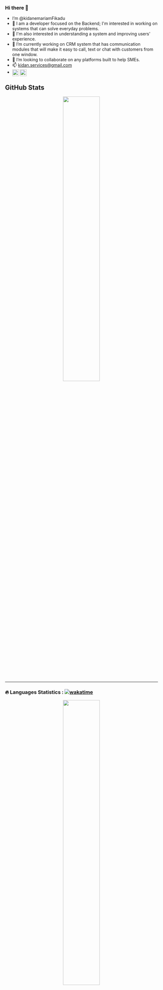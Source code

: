 ### Hi there 👋
- I’m @kidanemariamFikadu
- 👀 I am a developer focused on the Backend; I'm interested in working on systems that can solve everyday problems.
- 👀 I'm also interested in understanding a system and improving users' experience.
- 🌱 I’m currently working on CRM system that has communication modules that will make it easy to call, text or chat with customers from one window. 
- 💞️ I’m looking to collaborate on any platforms built to help SMEs.
- 📫 kidan.services@gmail.com
- [<img align="left" alt="LinkedIn" width="22px" src="https://raw.githubusercontent.com/peterthehan/peterthehan/master/assets/linkedin.svg" />](https://www.linkedin.com/in/kidanemariam-fikadu/) [<img align="left" alt="Twitter" width="22px" src="https://raw.githubusercontent.com/peterthehan/peterthehan/master/assets/twitter.svg" />](https://twitter.com/itskidan_/)



## GitHub Stats

<p align="center">
  <a href="#">
    <img width="49%" src="https://github-readme-streak-stats.herokuapp.com/?user=kidanemariamFikadu&theme=radical" />
  </a>
</p>



<!---
kidanemariamFikadu/kidanemariamFikadu is a ✨ special ✨ repository because its `README.md` (this file) appears on your GitHub profile.
You can click the Preview link to take a look at your changes.
--->

---

### :fire: Languages Statistics :  [![wakatime](https://wakatime.com/badge/user/fb3ebb50-f041-496b-9a94-3f81bf0c6e54/project/d3837b28-4cb7-47f5-a6fb-41ee55fcc597.svg)](https://wakatime.com/badge/user/fb3ebb50-f041-496b-9a94-3f81bf0c6e54/project/d3837b28-4cb7-47f5-a6fb-41ee55fcc597)
<p align="center">
   <a href="#">
    <img width="49%" src="https://github-readme-stats.vercel.app/api/wakatime?username=kidanemariam" />
  </a>
</p>

</div>


---
